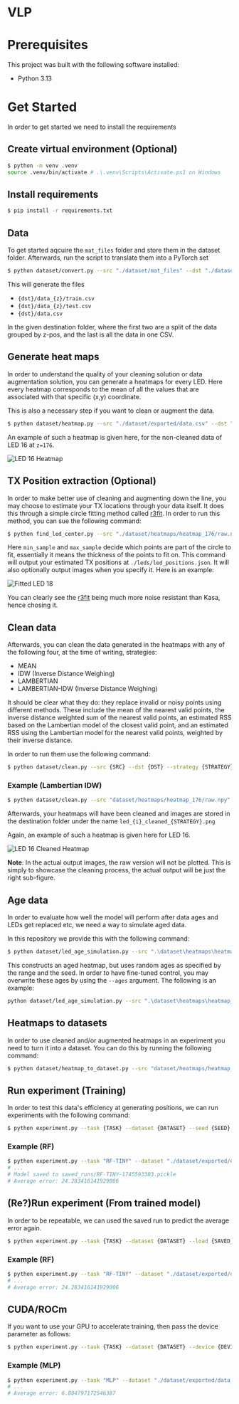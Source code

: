 # VLP

# Prerequisites

This project was built with the following software installed:
- Python 3.13

# Get Started

In order to get started we need to install the requirements

## Create virtual environment (Optional)
```bash
$ python -m venv .venv
source .venv/bin/activate # .\.venv\Scripts\Activate.ps1 on Windows
```

## Install requirements
```bash
$ pip install -r requirements.txt
```

## Data

To get started aqcuire the `mat_files` folder and store them in the dataset folder. Afterwards, run the script to translate them into a PyTorch set

```bash
$ python dataset/convert.py --src "./dataset/mat_files" --dst "./dataset/exported" --normalise true --training_fraction 0.8 --seed 42
```

This will generate the files

- `{dst}/data_{z}/train.csv`
- `{dst}/data_{z}/test.csv`
- `{dst}/data.csv`

In the given destination folder, where the first two are a split of the data grouped by z-pos, and the last is all the data in one CSV.

## Generate heat maps

In order to understand the quality of your cleaning solution or data augmentation solution, you can generate a heatmaps for every LED. Here every heatmap corresponds to the mean of all the values that are associated with that specific (x,y) coordinate.

This is also a necessary step if you want to clean or augment the data.

```bash
$ python dataset/heatmap.py --src "./dataset/exported/data.csv" --dst "./dataset/heatmaps" --imgs true
```

An example of such a heatmap is given here, for the non-cleaned data of LED 16 at `z=176`.

![LED 16 Heatmap](./assets/readme/led_16_heatmap.png)

## TX Position extraction (Optional)

In order to make better use of cleaning and augmenting down the line, you may choose to estimate your TX locations through your data itself. It does this through a simple circle fitting method called [r3fit](https://github.com/einstein8612/r3fit/). In order to run this method, you can sue the following command:

```bash
$ python find_led_center.py --src "./dataset/heatmaps/heatmap_176/raw.npy" --min_sample 0.395 --max_sample 0.405 --imgs true
```

Here `min_sample` and `max_sample` decide which points are part of the circle to fit, essentially it means the thickness of the points to fit on. This command will output your estimated TX positions at `./leds/led_positions.json`. It will also optionally output images when you specify it. Here is an example:

![Fitted LED 18](./assets/readme/led_18_circle_fit.png)

You can clearly see the [r3fit](https://github.com/einstein8612/r3fit/) being much more noise resistant than Kasa, hence chosing it.

## Clean data

Afterwards, you can clean the data generated in the heatmaps with any of the following four, at the time of writing, strategies:

- MEAN
- IDW (Inverse Distance Weighing)
- LAMBERTIAN
- LAMBERTIAN-IDW (Inverse Distance Weighing)

It should be clear what they do: they replace invalid or noisy points using different methods. These include the mean of the nearest valid points, the inverse distance weighted sum of the nearest valid points, an estimated RSS based on the Lambertian model of the closest valid point, and an estimated RSS using the Lambertian model for the nearest valid points, weighted by their inverse distance.

In order to run them use the following command:

```bash
$ python dataset/clean.py --src {SRC} --dst {DST} --strategy {STRATEGY} --imgs {IMGS}
```

### Example (Lambertian IDW)

```bash
$ python dataset/clean.py --src "dataset/heatmaps/heatmap_176/raw.npy" --dst "dataset/heatmaps/heatmap_176" --strategy LAMBERTIAN-IDW --imgs true
```

Afterwards, your heatmaps will have been cleaned and images are stored in the destination folder under the name `led_{i}_cleaned_{STRATEGY}.png`

Again, an example of such a heatmap is given here for LED 16.

![LED 16 Cleaned Heatmap](./assets/readme/led_16_cleaned_heatmap.png)

**Note**: In the actual output images, the raw version will not be plotted. This is simply to showcase the cleaning process, the actual output will be just the right sub-figure.

## Age data

In order to evaluate how well the model will perform after data ages and LEDs get replaced etc, we need a way to simulate aged data.

In this repository we provide this with the following command:
```bash
$ python dataset/led_age_simulation.py --src ".\dataset\heatmaps\heatmap_176\cleaned_LAMBERTIAN-IDW.npy" --dst dataset/heatmaps/heatmap_176_aged --min_age 0 --max_age 100000 --r90_hours 33000 --imgs true
```

This constructs an aged heatmap, but uses random ages as specified by the range and the seed. In order to have fine-tuned control, you may overwrite these ages by using the ``--ages`` argument. The following is an example:
```bash
python dataset/led_age_simulation.py --src ".\dataset\heatmaps\heatmap_176\cleaned_LAMBERTIAN-IDW.npy" --dst dataset/heatmaps/heatmap_176_aged --ages 1000 1000 1000 1000 1000 1000 1000 1000 1000 1000 1000 1000 1000 1000 1000 1000 1000 1000 1000 1000 1000 1000 1000 1000 1000 1000 1000 1000 1000 1000 1000 1000 1000 1000 1000 1000 --r90_hours 33000 --imgs true
```

## Heatmaps to datasets

In order to use cleaned and/or augmented heatmaps in an experiment you need to turn it into a dataset. You can do this by running the following command:
```bash
$ python dataset/heatmap_to_dataset.py --src "dataset/heatmaps/heatmap_176/cleaned_LAMBERTIAN-IDW.npy" --dst "dataset/exported/data_176_cleaned" --seed 42
```

## Run experiment (Training)

In order to test this data's efficiency at generating positions, we can run experiments with the following command:

```bash
$ python experiment.py --task {TASK} --dataset {DATASET} --seed {SEED}
```

### Example (RF)

```bash
$ python experiment.py --task "RF-TINY" --dataset "./dataset/exported/data_176" --seed 42
# ...
# Model saved to saved_runs/RF-TINY-1745593383.pickle
# Average error: 24.283416141929006
```

## (Re?)Run experiment (From trained model)

In order to be repeatable, we can used the saved run to predict the average error again.

```bash
$ python experiment.py --task {TASK} --dataset {DATASET} --load {SAVED_RUN} --seed {SEED}
```

### Example (RF)

```bash
$ python experiment.py --task "RF-TINY" --dataset "./dataset/exported/data_176" --load "./saved_runs/RF-TINY-1745593383.pickle" --seed 42
# ...
# Average error: 24.283416141929006
```

## CUDA/ROCm

If you want to use your GPU to accelerate training, then pass the device parameter as follows:

```bash
$ python experiment.py --task {TASK} --dataset {DATASET} --device {DEVICE} --seed {SEED}
```

### Example (MLP)

```bash
$ python experiment.py --task "MLP" --dataset "./dataset/exported/data_176" --device "cuda:0" --seed 42
# ...
# Average error: 6.804797172546387
```